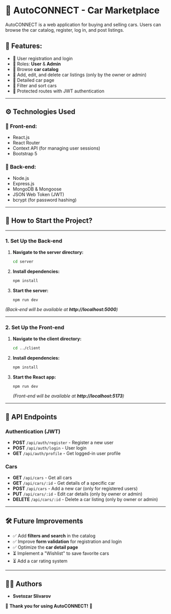 # 🚗 AutoCONNECT - Car Marketplace

AutoCONNECT is a web application for buying and selling cars. Users can browse the car catalog, register, log in, and post listings.

## 📌 Features:
- 🔹 User registration and login
- 🔹 Roles: **User** & **Admin**
- 🔹 Browse **car catalog**
- 🔹 Add, edit, and delete car listings (only by the owner or admin)
- 🔹 Detailed car page
- 🔹 Filter and sort cars
- 🔹 Protected routes with JWT authentication

---

## ⚙️ **Technologies Used**
### 📌 **Front-end**:
- React.js
- React Router
- Context API (for managing user sessions)
- Bootstrap 5

### 📌 **Back-end**:
- Node.js
- Express.js
- MongoDB & Mongoose
- JSON Web Token (JWT)
- bcrypt (for password hashing)

---

## 🚀 **How to Start the Project?**

---

### **1. Set Up the Back-end**
1. **Navigate to the server directory:**
   ```sh
   cd server
   ```
2. **Install dependencies:**
   ```sh
   npm install
   ```
3. **Start the server:**
   ```sh
   npm run dev
   ```
_(Back-end will be available at **http://localhost:5000**)_

---

### **2. Set Up the Front-end**
1. **Navigate to the client directory:**
   ```sh
   cd ../client
   ```
2. **Install dependencies:**
   ```sh
   npm install
   ```
3. **Start the React app:**
   ```sh
   npm run dev
   ```
   _(Front-end will be available at **http://localhost:5173**)_

---

## 📌 **API Endpoints**
### **Authentication (JWT)**
- **POST** `/api/auth/register` - Register a new user
- **POST** `/api/auth/login` - User login
- **GET** `/api/auth/profile` - Get logged-in user profile

### **Cars**
- **GET** `/api/cars` - Get all cars
- **GET** `/api/cars/:id` - Get details of a specific car
- **POST** `/api/cars` - Add a new car (only for registered users)
- **PUT** `/api/cars/:id` - Edit car details (only by owner or admin)
- **DELETE** `/api/cars/:id` - Delete a car listing (only by owner or admin)

---

## 🛠 **Future Improvements**
- ✅ Add **filters and search** in the catalog
- ✅ Improve **form validation** for registration and login
- ✅ Optimize the **car detail page**
- ⏳ Implement a "Wishlist" to save favorite cars
- ⏳ Add a car rating system

---

## 👨‍💻 **Authors**
- **Svetozar Slivarov**

🎉 **Thank you for using AutoCONNECT!** 🚀

